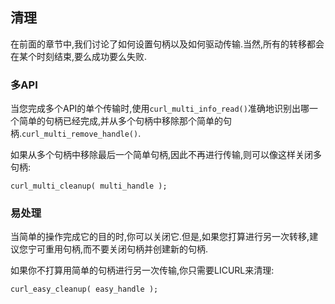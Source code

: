 
## 清理

在前面的章节中,我们讨论了如何设置句柄以及如何驱动传输.当然,所有的转移都会在某个时刻结束,要么成功要么失败.

### 多API

当您完成多个API的单个传输时,使用`curl_multi_info_read()`准确地识别出哪一个简单的句柄已经完成,并从多个句柄中移除那个简单的句柄.`curl_multi_remove_handle()`.

如果从多个句柄中移除最后一个简单句柄,因此不再进行传输,则可以像这样关闭多句柄:

```
curl_multi_cleanup( multi_handle );
```

### 易处理

当简单的操作完成它的目的时,你可以关闭它.但是,如果您打算进行另一次转移,建议您宁可重用句柄,而不要关闭句柄并创建新的句柄.

如果你不打算用简单的句柄进行另一次传输,你只需要LICURL来清理:

```
curl_easy_cleanup( easy_handle );
```
